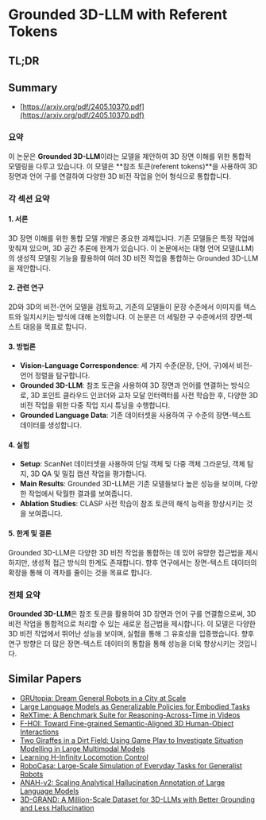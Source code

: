 # Grounded 3D-LLM with Referent Tokens
## TL;DR
## Summary
- [https://arxiv.org/pdf/2405.10370.pdf](https://arxiv.org/pdf/2405.10370.pdf)

### 요약
이 논문은 **Grounded 3D-LLM**이라는 모델을 제안하여 3D 장면 이해를 위한 통합적 모델링을 다루고 있습니다. 이 모델은 **참조 토큰(referent tokens)**을 사용하여 3D 장면과 언어 구를 연결하여 다양한 3D 비전 작업을 언어 형식으로 통합합니다.

### 각 섹션 요약

#### 1. 서론
3D 장면 이해를 위한 통합 모델 개발은 중요한 과제입니다. 기존 모델들은 특정 작업에 맞춰져 있으며, 3D 공간 추론에 한계가 있습니다. 이 논문에서는 대형 언어 모델(LLM)의 생성적 모델링 기능을 활용하여 여러 3D 비전 작업을 통합하는 Grounded 3D-LLM을 제안합니다.

#### 2. 관련 연구
2D와 3D의 비전-언어 모델을 검토하고, 기존의 모델들이 문장 수준에서 이미지를 텍스트와 일치시키는 방식에 대해 논의합니다. 이 논문은 더 세밀한 구 수준에서의 장면-텍스트 대응을 목표로 합니다.

#### 3. 방법론
- **Vision-Language Correspondence**: 세 가지 수준(문장, 단어, 구)에서 비전-언어 정렬을 탐구합니다.
- **Grounded 3D-LLM**: 참조 토큰을 사용하여 3D 장면과 언어를 연결하는 방식으로, 3D 포인트 클라우드 인코더와 교차 모달 인터랙터를 사전 학습한 후, 다양한 3D 비전 작업을 위한 다중 작업 지시 튜닝을 수행합니다.
- **Grounded Language Data**: 기존 데이터셋을 사용하여 구 수준의 장면-텍스트 데이터를 생성합니다.

#### 4. 실험
- **Setup**: ScanNet 데이터셋을 사용하여 단일 객체 및 다중 객체 그라운딩, 객체 탐지, 3D QA 및 밀집 캡션 작업을 평가합니다.
- **Main Results**: Grounded 3D-LLM은 기존 모델들보다 높은 성능을 보이며, 다양한 작업에서 탁월한 결과를 보여줍니다.
- **Ablation Studies**: CLASP 사전 학습이 참조 토큰의 해석 능력을 향상시키는 것을 보여줍니다.

#### 5. 한계 및 결론
Grounded 3D-LLM은 다양한 3D 비전 작업을 통합하는 데 있어 유망한 접근법을 제시하지만, 생성적 접근 방식의 한계도 존재합니다. 향후 연구에서는 장면-텍스트 데이터의 확장을 통해 이 격차를 줄이는 것을 목표로 합니다.

### 전체 요약
**Grounded 3D-LLM**은 참조 토큰을 활용하여 3D 장면과 언어 구를 연결함으로써, 3D 비전 작업을 통합적으로 처리할 수 있는 새로운 접근법을 제시합니다. 이 모델은 다양한 3D 비전 작업에서 뛰어난 성능을 보이며, 실험을 통해 그 유효성을 입증했습니다. 향후 연구 방향은 더 많은 장면-텍스트 데이터의 통합을 통해 성능을 더욱 향상시키는 것입니다.

## Similar Papers
- [GRUtopia: Dream General Robots in a City at Scale](2407.10943.md)
- [Large Language Models as Generalizable Policies for Embodied Tasks](2310.17722.md)
- [ReXTime: A Benchmark Suite for Reasoning-Across-Time in Videos](2406.19392.md)
- [F-HOI: Toward Fine-grained Semantic-Aligned 3D Human-Object Interactions](2407.12435.md)
- [Two Giraffes in a Dirt Field: Using Game Play to Investigate Situation Modelling in Large Multimodal Models](2406.14035.md)
- [Learning H-Infinity Locomotion Control](2404.14405.md)
- [RoboCasa: Large-Scale Simulation of Everyday Tasks for Generalist Robots](2406.02523.md)
- [ANAH-v2: Scaling Analytical Hallucination Annotation of Large Language Models](2407.04693.md)
- [3D-GRAND: A Million-Scale Dataset for 3D-LLMs with Better Grounding and Less Hallucination](2406.05132.md)
